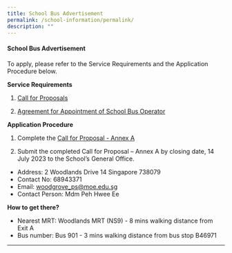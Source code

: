 ```yaml
---
title: School Bus Advertisement
permalink: /school-information/permalink/
description: ""
---
```

#### School Bus Advertisement

To apply, please refer to the Service Requirements and the Application Procedure below.

**Service Requirements**
1.	[Call for Proposals](/files/School%20Bus/call%20for%20proposals%20by%20school_woodgrove%20primary_revised.pdf)
 
2.	[Agreement for Appointment of School Bus Operator](/files/School%20Bus/agreement%20for%20appointment%20of%20school%20bus%20operator_wgps%20sample.pdf)

**Application Procedure**

1. Complete the [Call for Proposal - Annex A](/files/School%20Bus/call%20for%20proposal%20-%20annex%20a_woodgrove%20primary.pdf)

2. Submit the completed Call for Proposal – Annex A by closing date, 14 July 2023 to the School’s General Office.

* Address: 2 Woodlands Drive 14 Singapore 738079
* Contact No: 68943371
* Email: woodgrove_ps@moe.edu.sg
* Contact Person: Mdm Peh Hwee Ee


**How to get there?**
* Nearest MRT: Woodlands MRT (NS9) - 8 mins walking distance from Exit A
* Bus number: Bus 901 - 3 mins walking distance from bus stop B46971
****